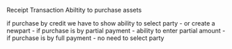Receipt Transaction
Abiltity
to purchase assets

if purchase by credit we have to show ability to select party - or create a newpart - if purchase is by partial payment - ability to enter partial amount - if purchase is by full payment - no need to select party
